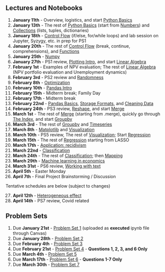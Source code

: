 ## Lectures and Notebooks

1. **January 11th** - Overview, logistics, and start [Python Basics](https://datascience.quantecon.org/python_fundamentals/basics.html)
2. **January 13th** - The rest of [Python Basics](https://datascience.quantecon.org/python_fundamentals/basics.html) (start from [Numbers](https://datascience.quantecon.org/python_fundamentals/basics.html#Numbers)) and [Collections](https://datascience.quantecon.org/python_fundamentals/collections.html) (lists, tuples, dictionaries)
3. **January 18th** - [Control Flow](https://datascience.quantecon.org/python_fundamentals/control_flow.html) (if/else, for/while loops) and lab session on Jupyter, Syzygy, etc.  in prep for PS1
4. **January 20th** - The rest of [Control Flow](https://datascience.quantecon.org/python_fundamentals/control_flow.html) (break, continue, comprehensions), and [Functions](https://datascience.quantecon.org/python_fundamentals/functions.html)
5. **January 25th** - [Numpy](https://datascience.quantecon.org/scientific/numpy_arrays.html)
6. **January 27th** - PS1 review, [Plotting Intro](https://datascience.quantecon.org/scientific/plotting.html), and start [Linear Algebra](https://datascience.quantecon.org/scientific/applied_linalg.html)
7. **February 1st** - Examples of NPV evaluation; The rest of [Linear Algebra](https://datascience.quantecon.org/scientific/applied_linalg.html) (NPV portfolio evaluation and Unemployment dynamics)
8. **February 3rd** - PS2 review and [Randomness](https://datascience.quantecon.org/scientific/randomness.html)
9. **February 8th** - [Optimization](https://datascience.quantecon.org/scientific/optimization.html)
10. **February 10th** - [Pandas Intro](https://datascience.quantecon.org/pandas/intro.html)
11. **February 15th** - Midterm break; Family Day
12. **February 17th** - Midterm break
13. **February 22nd** - [Pandas Basics](https://datascience.quantecon.org/pandas/basics.html), [Storage Formats](https://datascience.quantecon.org/pandas/storage_formats.html), and [Cleaning Data](https://datascience.quantecon.org/pandas/data_clean.html)
14. **February 24th** - PS3 review, [Reshape](https://datascience.quantecon.org/pandas/reshape.html), and start [Merge](https://datascience.quantecon.org/pandas/merge.html)
15. **March 1st** - The rest of [Merge](https://datascience.quantecon.org/pandas/merge.html) (starting from .merge), quickly go through [The Index](https://datascience.quantecon.org/pandas/the_index.html), and start [Groupby](https://datascience.quantecon.org/pandas/groupby.html)
16. **March 3rd** - The rest of [Groupby](https://datascience.quantecon.org/pandas/groupby.html) and [Timeseries](https://datascience.quantecon.org/pandas/timeseries.html)
17. **March 8th** - [Matplotlib](https://datascience.quantecon.org/pandas/matplotlib.html) and [Visualization](https://datascience.quantecon.org/applications/visualization_rules.html)
18. **March 10th** - PS5 review, The rest of [Visualization](https://datascience.quantecon.org/applications/visualization_rules.html); Start [Regression](https://datascience.quantecon.org/applications/regression.html)
19. **March 15th** - The rest of [Regression](https://datascience.quantecon.org/applications/regression.html) starting from LASSO
20. **March 17th** - [Application: recidivism](https://datascience.quantecon.org/applications/recidivism.html)
21. **March 22nd** - [Classification](https://datascience.quantecon.org/applications/classification.html)
22. **March 24th** - The rest of [Classification](https://datascience.quantecon.org/applications/classification.html); then [Mapping](https://datascience.quantecon.org/applications/maps.html)
23. **March 29th** - [Machine learning in economics](https://datascience.quantecon.org/applications/ml_in_economics.html)
24. **March 31st** - PS6 review, [Working with text](https://datascience.quantecon.org/applications/working_with_text.html)
25. **April 5th** - Easter Monday
26. **April 7th** - Final Project Brainstorming / Discussion

Tentative schedules are below (subject to changes)

27. **April 12th** - [Heterogeneous effect](https://datascience.quantecon.org/applications/heterogeneity.html)
28. **April 14th** - PS7 review, Covid related

<!--
, [Covid trends](https://github.com/ubcecon/ECON323_2020_Fall/blob/master/extra_notebooks/covid-trends.ipynb)
- [Covid trends (continued)](https://github.com/ubcecon/ECON323_2020_Fall/blob/master/extra_notebooks/covid-trends.ipynb), [Covid cases](https://github.com/ubcecon/ECON323_2020_Fall/blob/master/extra_notebooks/covid-cases.ipynb)

-->

## Problem Sets
1. Due **January 21st** - [Problem Set 1](https://datascience.quantecon.org/problem_sets/problem_set_1.html) (uploaded as **executed** ipynb file through Canvas)
2. Due **January 28th** - [Problem Set 2](https://datascience.quantecon.org/problem_sets/problem_set_2.html)
3. Due **February 4th** - [Problem Set 3](https://datascience.quantecon.org/problem_sets/problem_set_3.html)
4. Due **February 21st** - [Problem Set 4](https://datascience.quantecon.org/problem_sets/problem_set_4.html) - **Questions 1, 2, 3, and 6 Only**
5. Due **March 4th** - [Problem Set 5](https://datascience.quantecon.org/problem_sets/problem_set_5.html)
6. Due **March 17th** - [Problem Set 6](https://datascience.quantecon.org/problem_sets/problem_set_6.html) - **Questions 1-7 Only**
7. Due **March 30th** - [Problem Set 7](https://datascience.quantecon.org/problem_sets/problem_set_7.html)

